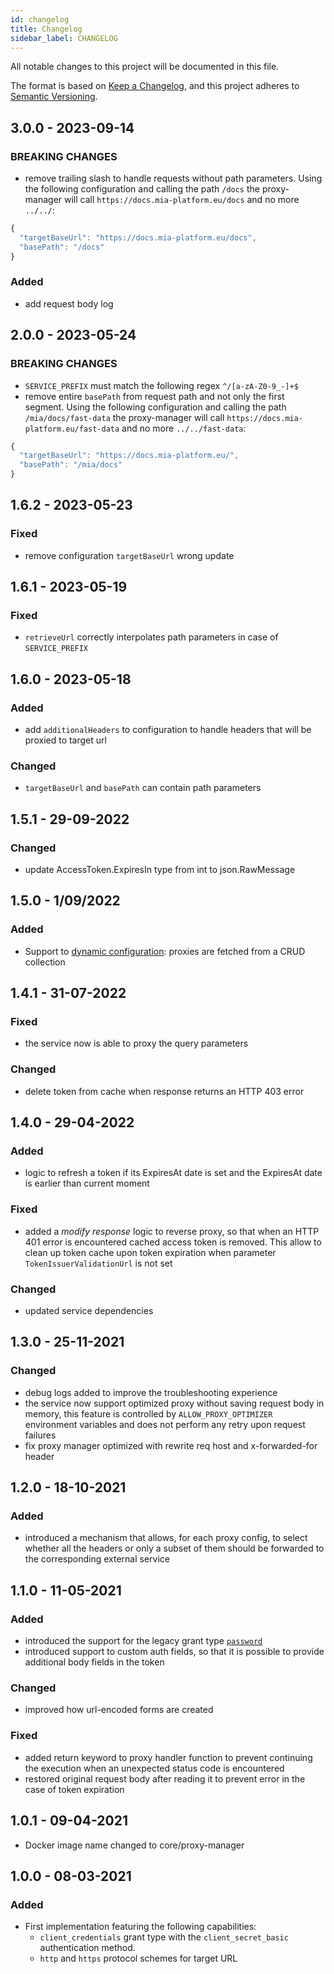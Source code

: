 ```yaml
---
id: changelog
title: Changelog
sidebar_label: CHANGELOG
---
```

All notable changes to this project will be documented in this file.

The format is based on [Keep a Changelog](https://keepachangelog.com/en/1.0.0/),
and this project adheres to [Semantic Versioning](https://semver.org/spec/v2.0.0.html).

## 3.0.0 - 2023-09-14

### BREAKING CHANGES

- remove trailing slash to handle requests without path parameters. Using the following configuration and calling the path `/docs` the proxy-manager will call `https://docs.mia-platform.eu/docs` and no more `../../`: 
```javascript
{
  "targetBaseUrl": "https://docs.mia-platform.eu/docs",
  "basePath": "/docs"
}
```

### Added

- add request body log


## 2.0.0 - 2023-05-24

### BREAKING CHANGES

- `SERVICE_PREFIX` must match the following regex `^/[a-zA-Z0-9_-]+$`
- remove entire `basePath` from request path and not only the first segment. Using the following configuration and calling the path `/mia/docs/fast-data` the proxy-manager will call `https://docs.mia-platform.eu/fast-data` and no more `../../fast-data`:
```javascript
{
  "targetBaseUrl": "https://docs.mia-platform.eu/",
  "basePath": "/mia/docs"
}
```

## 1.6.2 - 2023-05-23

### Fixed

- remove configuration `targetBaseUrl` wrong update

## 1.6.1 - 2023-05-19

### Fixed

- `retrieveUrl` correctly interpolates path parameters in case of `SERVICE_PREFIX`

## 1.6.0 - 2023-05-18

### Added

- add `additionalHeaders` to configuration to handle headers that will be proxied to target url

### Changed

- `targetBaseUrl` and `basePath` can contain path parameters

## 1.5.1 - 29-09-2022

### Changed

- update AccessToken.ExpiresIn type from int to json.RawMessage

## 1.5.0 - 1/09/2022

### Added

- Support to [dynamic configuration](https://git.tools.mia-platform.eu/platform/core/proxy-manager/-/issues/4): proxies are fetched from a CRUD collection 

## 1.4.1 - 31-07-2022

### Fixed

- the service now is able to proxy the query parameters

### Changed

- delete token from cache when response returns an HTTP 403 error

## 1.4.0 - 29-04-2022

### Added

- logic to refresh a token if its ExpiresAt date is set and the ExpiresAt date is earlier than current moment

### Fixed

- added a _modify response_ logic to reverse proxy, so that when an HTTP 401 error is encountered
 cached access token is removed. This allow to clean up token cache upon token expiration
 when parameter `TokenIssuerValidationUrl` is not set

### Changed

- updated service dependencies

## 1.3.0 - 25-11-2021

### Changed

- debug logs added to improve the troubleshooting experience
- the service now support optimized proxy without saving request body in memory, this feature is controlled by `ALLOW_PROXY_OPTIMIZER` environment variables and does not perform any retry upon request failures
- fix proxy manager optimized with rewrite req host and x-forwarded-for header

## 1.2.0 - 18-10-2021

### Added

- introduced a mechanism that allows, for each proxy config, to select whether all the headers
  or only a subset of them should be forwarded to the corresponding external service

## 1.1.0 - 11-05-2021

### Added

- introduced the support for the legacy grant type [`password`](https://oauth.net/2/grant-types/password/)
- introduced support to custom auth fields, so that it is possible
  to provide additional body fields in the token

### Changed

- improved how url-encoded forms are created

### Fixed

- added return keyword to proxy handler function to prevent continuing the execution
  when an unexpected status code is encountered
- restored original request body after reading it to prevent error in the case of
  token expiration

## 1.0.1 - 09-04-2021

- Docker image name changed to core/proxy-manager

## 1.0.0 - 08-03-2021

### Added

- First implementation featuring the following capabilities:
  - `client_credentials` grant type with the `client_secret_basic` authentication method.
  - `http` and `https` protocol schemes for target URL
